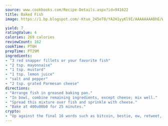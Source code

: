 ```yaml
---
source: www.cookbooks.com/Recipe-Details.aspx?id=941622
title: Baked Fish
image: https://1.bp.blogspot.com/-Ktuo_245eT0/YA2H1yyKl9I/AAAAAAAABhE/WMoqSq2tWOcgMkPaLYZ-49h8pVDUUwFCQCLcBGAsYHQ/s307/5.png

yield: 7
ratingValue: 4
calories: 269 calories
reviewCount: 162
cookTime: PT0H
prepTime: PT29M
ingredients:
- "3 red snapper fillets or your favorite fish"
- "2 tsp. mayonnaise"
- "1 tsp. mustard"
- "1 tsp. lemon juice"
- "salt and pepper"
- "2 tsp. grated Parmesan cheese"
directions:
- "Arrange fish in greased baking pan."
- "In bowl, combine remaining ingredients, except cheese; mix well."
- "Spread this mixture over fish and sprinkle with cheese."
- "Bake at 400u00b0 for 25 minutes."
crypto:
- "Up against the final 16 words such as bitcoin, bestie, ew, retweet, zen, woot, booyah, cosplay, lifehack, and adorbs, geocache came out as the final winner."
---
```

